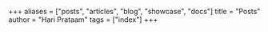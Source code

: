 +++
aliases = ["posts", "articles", "blog", "showcase", "docs"]
title = "Posts"
author = "Hari Prataam"
tags = ["index"]
+++